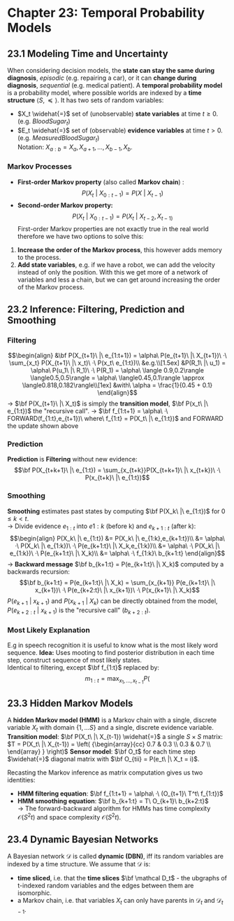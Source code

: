 # Chapter 23: Temporal Probability Models
  
## 23.1 Modeling Time and Uncertainty
When considering decision models, the **state can stay the same during diagnosis**, *episodic* (e.g. repairing a car), or it can **change during diagnosis**, *sequential* (e.g. medical patient).
A **temporal probability model** is a probability model, where possible worlds are indexed by a **time structure** $\langle S,\preceq \rangle$.  It has two sets of random variables:
- $X_t \widehat{=}$ set of (unobservable) **state variables** at time $t \geq 0$. (e.g. $BloodSugar_t$)  
- $E_t \widehat{=}$ set of (observable) **evidence variables** at time $t > 0$. (e.g. $MeasuredBloodSugar_t$)  
Notation: $X_{a:b} = X_a,X_{a+1},...,X_{b-1},X_b$.
  
### Markov Processes
- **First-order Markov property** (also called **Markov chain**) :
$$P(X_t\ |\ X_{0:t-1}) = P(X\ |\ X_{t-1})$$
- **Second-order Markov property:**
$$P (X_t\ |\ X_{0:t-1}) = P(X_t\ |\ X_{t-2},X_{t-1)}$$
First-order Markov properties are not exactly true in the real world therefore we have two options to solve this:
1. **Increase the order of the Markov process**, this however adds memory to the process.
2. **Add state variables**, e.g. if we have a robot, we can add the velocity instead of only the position. With this we get more of a network of variables and less a chain, but we can get around increasing the order of the Markov process.


## 23.2 Inference: Filtering, Prediction and Smoothing

### Filtering
$$\begin{align}
&\bf P(X_{t+1}\ |\ e_{1:t+1}) = \alpha\ P(e_{t+1}\ |\ X_{t+1})\ ·\ \sum_{x_t} P(X_{t+1}\ |\ x_t)\ ·\ P(x_t\ e_{1:t})\\
&e.g.\\[1.5ex]
&P(R_1\ |\ u_1) = \alpha\ P(u_1\ |\ R_1)\ ·\ P(R_1) = \alpha\ \langle 0.9,0.2\rangle \langle0.5,0.5\rangle = \alpha\ \langle0.45,0.1\rangle \approx \langle0.818,0.182\rangle\\[1ex]
&with\ \alpha = \frac{1}{0.45 + 0.1}
\end{align}$$
-> $\bf P(X_{t+1}\ |\ X_t)$ is simply the **transition model**, $\bf P(x_t\ |\ e_{1:t})$ the "recursive call".
-> $\bf f_{1:t+1} = \alpha\ ·\ FORWARD(f_{1:t},e_{t+1})\ where\ f_{1:t} = P(X_t\ |\ e_{1:t})$ and FORWARD the update shown above

### Prediction
**Prediction** is **Filtering** without new evidence:
$$\bf P(X_{t+k+1}\ |\ e_{1:t}) = \sum_{x_{t+k}}P(X_{t+k+1}\ |\ x_{t+k})\ ·\ P(x_{t+k}\ |\ e_{1:t})$$
### Smoothing
**Smoothing** estimates past states by computing $\bf P(X_k\ |\ e_{1:t})$ for $0 \leq k <t$.  
-> Divide evidence $e_{1:t}$ into $e{1:k}$ (before k) and $e_{k+1:t}$ (after k):  
$$\begin{align}
P(X_k\ |\ e_{1:t}) &= P(X_k\ |\ e_{1:k},e_{k+1:t})\\
&= \alpha\ ·\ P(X_k\ |\ e_{1:k})\ ·\ P(e_{k+1:t}\ |\ X_k,e_{1:k})\\
&= \alpha\ ·\ P(X_k\ |\ e_{1:k})\ ·\ P(e_{k+1:t}\ |\ X_k)\\
&= \alpha\ ·\ f_{1:k}\ b_{k+1:t}
\end{align}$$
-> **Backward message** $\bf b_{k+1:t} = P(e_{k+1:t}\ |\ X_k)$ computed by a backwards recursion:  
$$\bf b_{k+1:t} = P(e_{k+1:t}\ |\ X_k) = \sum_{x_{k+1}} P(e_{k+1:t}\ |\ x_{k+1})\ ·\ P(e_{k+2:t}\ |\ x_{k+1})\ ·\ P(x_{k+1}\ |\ X_k)$$
$P(e_{k+1}\ |\ x_{k+1})$ and $P(x_{k+1}\ |\ X_k)$ can be directly obtained from the model, $P(e_{k+2:t}\ |\ x_{k+1})$ is the "recursive call" ($b_{k+2:t}$).  

### Most Likely Explanation
E.g in speech recognition it is useful to know what is the most likely word sequence.
**Idea:** Uses mooting to find posterior distribution in each time step, construct sequence of most likely states.  
Identical to filtering, except $\bf  f_{1:t}$ replaced by:
$$m_{1:t} = \max_{x_1,...,x_{t-1}} P($$


## 23.3 Hidden Markov Models
A **hidden Markov model (HMM)** is a Markov chain with a single, discrete variable $X_t$ with domain $\{1,...S\}$ and a single, discrete evidence variable.
**Transition model**: $\bf P(X_t\ |\ X_{t-1}) \widehat{=}$ a single $S \times S$ matrix: $T = P(X_t\ |\ X_{t-1}) = \left( {\begin{array}{cc} 0.7 & 0.3 \\ 0.3 & 0.7 \\ \end{array} } \right)$ 
**Sensor model**: $\bf O_t$ for each time step $\widehat{=}$ diagonal matrix with $\bf O_{tii} = P(e_t\ |\ X_t = i)$.  

Recasting the Markov inference as matrix computation gives us two identities:
- **HMM filtering equation**: $\bf f_{1:t+1} = \alpha\ ·\ (O_{t+1}\ T^t\ f_{1:t})$  
- **HMM smoothing equation**: $\bf b_{k+1:t} = T\ O_{k+1}\ b_{k+2:t}$  
-> The forward-backward algorithm for HMMs has time complexity $\mathcal O (S^2t)$ and space complexity $\mathcal O(S^2t)$.  


## 23.4 Dynamic Bayesian Networks
A Bayesian network $\mathcal D$ is called **dynamic (DBN)**, iff its random variables are indexed by a time structure. We assume that $\mathcal D$ is:  
- **time sliced**, i.e. that the **time slices** $\bf \mathcal D_t$ - the ubgraphs of t-indexed random variables and the edges between them are isomorphic.  
- a Markov chain, i.e. that variables $X_t$ can only have parents in $\mathcal D_t$ and $\mathcal D_{t-1}$.   

